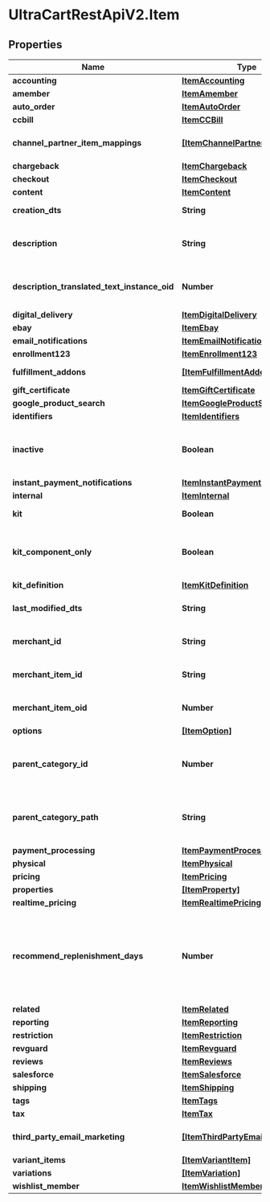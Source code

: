 # UltraCartRestApiV2.Item

## Properties

Name | Type | Description | Notes
------------ | ------------- | ------------- | -------------
**accounting** | [**ItemAccounting**](ItemAccounting.md) |  | [optional] 
**amember** | [**ItemAmember**](ItemAmember.md) |  | [optional] 
**auto_order** | [**ItemAutoOrder**](ItemAutoOrder.md) |  | [optional] 
**ccbill** | [**ItemCCBill**](ItemCCBill.md) |  | [optional] 
**channel_partner_item_mappings** | [**[ItemChannelPartnerMapping]**](ItemChannelPartnerMapping.md) | Channel Partner Item Mapping | [optional] 
**chargeback** | [**ItemChargeback**](ItemChargeback.md) |  | [optional] 
**checkout** | [**ItemCheckout**](ItemCheckout.md) |  | [optional] 
**content** | [**ItemContent**](ItemContent.md) |  | [optional] 
**creation_dts** | **String** | Date/time of creation | [optional] 
**description** | **String** | Description of the item up to 500 characters. | [optional] 
**description_translated_text_instance_oid** | **Number** | Description translated text instance id | [optional] 
**digital_delivery** | [**ItemDigitalDelivery**](ItemDigitalDelivery.md) |  | [optional] 
**ebay** | [**ItemEbay**](ItemEbay.md) |  | [optional] 
**email_notifications** | [**ItemEmailNotifications**](ItemEmailNotifications.md) |  | [optional] 
**enrollment123** | [**ItemEnrollment123**](ItemEnrollment123.md) |  | [optional] 
**fulfillment_addons** | [**[ItemFulfillmentAddon]**](ItemFulfillmentAddon.md) | Fulfillment Add-ons | [optional] 
**gift_certificate** | [**ItemGiftCertificate**](ItemGiftCertificate.md) |  | [optional] 
**google_product_search** | [**ItemGoogleProductSearch**](ItemGoogleProductSearch.md) |  | [optional] 
**identifiers** | [**ItemIdentifiers**](ItemIdentifiers.md) |  | [optional] 
**inactive** | **Boolean** | True if this item is inactive and can not be purchased | [optional] 
**instant_payment_notifications** | [**ItemInstantPaymentNotifications**](ItemInstantPaymentNotifications.md) |  | [optional] 
**internal** | [**ItemInternal**](ItemInternal.md) |  | [optional] 
**kit** | **Boolean** | True if this item is a kit | [optional] 
**kit_component_only** | **Boolean** | True if this item can only be usd as a kit component | [optional] 
**kit_definition** | [**ItemKitDefinition**](ItemKitDefinition.md) |  | [optional] 
**last_modified_dts** | **String** | Date/time of last modification | [optional] 
**merchant_id** | **String** | UltraCart merchant ID owning item | [optional] 
**merchant_item_id** | **String** | Unique item id assigned to this item | [optional] 
**merchant_item_oid** | **Number** | Unique object identifier for this item | [optional] 
**options** | [**[ItemOption]**](ItemOption.md) | Options | [optional] 
**parent_category_id** | **Number** | Parent category of the item.  Zero indicates the root folder. | [optional] 
**parent_category_path** | **String** | Parent category path.  / indicates the root folder. | [optional] 
**payment_processing** | [**ItemPaymentProcessing**](ItemPaymentProcessing.md) |  | [optional] 
**physical** | [**ItemPhysical**](ItemPhysical.md) |  | [optional] 
**pricing** | [**ItemPricing**](ItemPricing.md) |  | [optional] 
**properties** | [**[ItemProperty]**](ItemProperty.md) | Properties | [optional] 
**realtime_pricing** | [**ItemRealtimePricing**](ItemRealtimePricing.md) |  | [optional] 
**recommend_replenishment_days** | **Number** | Number of days to recommend replenishment after.  Null is not configured.  Set to zero to disable. | [optional] 
**related** | [**ItemRelated**](ItemRelated.md) |  | [optional] 
**reporting** | [**ItemReporting**](ItemReporting.md) |  | [optional] 
**restriction** | [**ItemRestriction**](ItemRestriction.md) |  | [optional] 
**revguard** | [**ItemRevguard**](ItemRevguard.md) |  | [optional] 
**reviews** | [**ItemReviews**](ItemReviews.md) |  | [optional] 
**salesforce** | [**ItemSalesforce**](ItemSalesforce.md) |  | [optional] 
**shipping** | [**ItemShipping**](ItemShipping.md) |  | [optional] 
**tags** | [**ItemTags**](ItemTags.md) |  | [optional] 
**tax** | [**ItemTax**](ItemTax.md) |  | [optional] 
**third_party_email_marketing** | [**[ItemThirdPartyEmailMarketing]**](ItemThirdPartyEmailMarketing.md) | 3rd Party Email Marketing | [optional] 
**variant_items** | [**[ItemVariantItem]**](ItemVariantItem.md) | Variant Items | [optional] 
**variations** | [**[ItemVariation]**](ItemVariation.md) | Variations | [optional] 
**wishlist_member** | [**ItemWishlistMember**](ItemWishlistMember.md) |  | [optional] 


